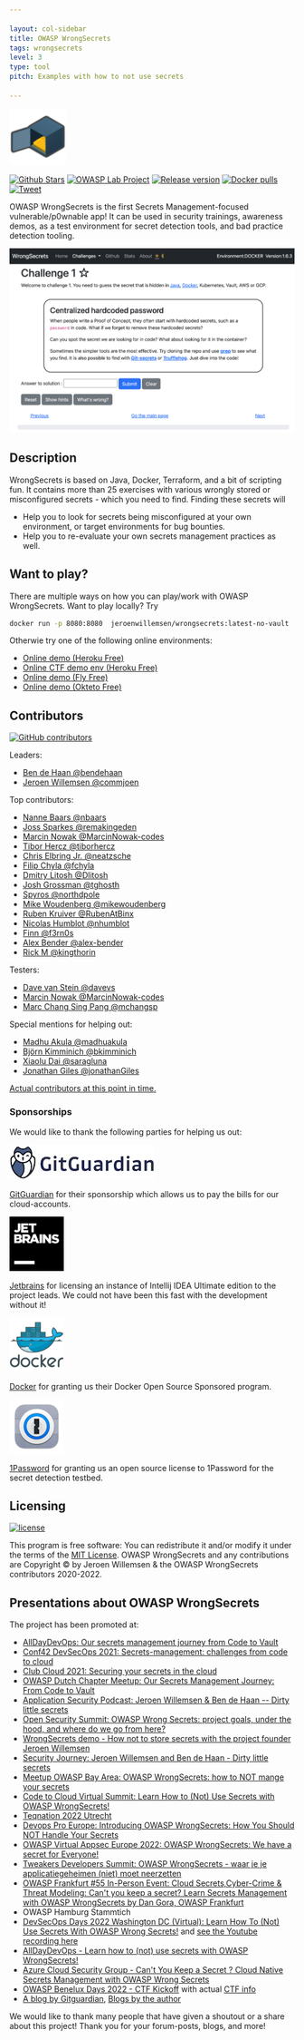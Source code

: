 ```yaml
---

layout: col-sidebar
title: OWASP WrongSecrets
tags: wrongsecrets
level: 3
type: tool
pitch: Examples with how to not use secrets

---
```

<img src="assets/images/icon.png" alt="logo by Ben de Haan" width="100px" />

[![Github Stars](https://img.shields.io/github/stars/OWASP/wrongsecrets?label=Stars%20WrongSecrets&style=social)](https://github.com/OWASP/wrongsecrets/stargazers)
[![OWASP Lab Project](https://img.shields.io/badge/OWASP-lab%20project-48A646.svg)](https://owasp.org/projects/)
[![Release version](https://img.shields.io/github/v/release/OWASP/wrongsecrets)](https://github.com/OWASP/wrongsecrets/releases/latest)
[![Docker pulls](https://img.shields.io/docker/pulls/jeroenwillemsen/wrongsecrets.svg)](https://img.shields.io/docker/pulls/jeroenwillemsen/wrongsecrets.svg)
[![Tweet](https://img.shields.io/twitter/url/http/shields.io.svg?style=social)](https://twitter.com/intent/tweet?text=Want%20to%20dive%20into%20secrets%20management%20and%20do%20some%20hunting?%20try%20this&url=https://github.com/OWASP/wrongsecrets&hashtags=secretsmanagement,secrets,hunting,p0wnableapp,OWASP,WrongSecrets)

OWASP WrongSecrets is the first Secrets Management-focused vulnerable/p0wnable app! It can be used in security trainings, awareness demos, as a test environment for secret detection tools, and bad practice detection tooling.

![Image](https://raw.githubusercontent.com/OWASP/wrongsecrets/master/images/screenshot.png)

## Description

WrongSecrets is based on Java, Docker, Terraform, and a bit of scripting fun. It contains more than 25 exercises with various wrongly stored or misconfigured secrets - which you need to find. Finding these secrets will
 - Help you to look for secrets being misconfigured at your own environment, or target environments for bug bounties.
 - Help you to re-evaluate your own secrets management practices as well.

## Want to play?

There are multiple ways on how you can play/work with OWASP WrongSecrets. 
Want to play locally? Try 

```sh
docker run -p 8080:8080  jeroenwillemsen/wrongsecrets:latest-no-vault
``` 

Otherwie try one of the following online environments:

- [Online demo (Heroku Free)](https://wrongsecrets-ctf.herokuapp.com/ "Online demo on a free Heroku Dyno")
- [Online CTF demo env (Heroku Free)](https://wrongsecrets.herokuapp.com/ "Online demo on a free Heroku Dyno")
- [Online demo (Fly Free)](https://wrongsecrets.fly.dev/ "Online demo on a free Fly instance")
- [Online demo (Okteto Free)](https://wrongsecrets-commjoen.cloud.okteto.net/ "Online demo on a free Okteto namespace")

## Contributors

[![GitHub contributors](https://img.shields.io/github/contributors/OWASP/wrongsecrets.svg)](https://github.com/OWASP/wrongsecrets/graphs/contributors)

Leaders:

- [Ben de Haan @bendehaan](https://github.com/bendehaan)
- [Jeroen Willemsen @commjoen](https://github.com/commjoen)

Top contributors:

- [Nanne Baars @nbaars](https://github.com/nbaars)
- [Joss Sparkes @remakingeden](https://github.com/remakingeden)
- [Marcin Nowak @MarcinNowak-codes](https://github.com/MarcinNowak-codes)
- [Tibor Hercz @tiborhercz](https://github.com/tiborhercz)
- [Chris Elbring Jr. @neatzsche](https://github.com/neatzsche)
- [Filip Chyla @fchyla](https://github.com/fchyla)
- [Dmitry Litosh @Dlitosh](https://github.com/Dlitosh)
- [Josh Grossman @tghosth](https://github.com/tghosth)
- [Spyros @northdpole](https://github.com/northdpole)
- [Mike Woudenberg @mikewoudenberg](https://github.com/mikewoudenberg)
- [Ruben Kruiver @RubenAtBinx](https://github.com/RubenAtBinx)
- [Nicolas Humblot @nhumblot](https://github.com/nhumblot)
- [Finn @f3rn0s](https://github.com/f3rn0s)
- [Alex Bender @alex-bender](https://github.com/alex-bender)
- [Rick M @kingthorin](https://github.com/kingthorin)

Testers:

- [Dave van Stein @davevs](https://github.com/davevs)
- [Marcin Nowak @MarcinNowak-codes](https://github.com/MarcinNowak-codes)
- [Marc Chang Sing Pang @mchangsp](https://github.com/mchangsp)

Special mentions for helping out:

- [Madhu Akula @madhuakula](https://github.com/madhuakula)
- [Björn Kimminich @bkimminich](https://github.com/bkimminich)
- [Xiaolu Dai @saragluna](https://github.com/saragluna)
- [Jonathan Giles @jonathanGiles](https://github.com/JonathanGiles)

[Actual contributors at this point in time.](https://github.com/OWASP/wrongsecrets/graphs/contributors)

### Sponsorships

We would like to thank the following parties for helping us out:

[![gitguardian_logo.png](assets/images/gitguardian_logo.jpeg)](https://blog.gitguardian.com/gitguardian-is-proud-sponsor-of-owasp/)

[GitGuardian](https://blog.gitguardian.com/gitguardian-is-proud-sponsor-of-owasp/) for their sponsorship which allows us to pay the bills for our cloud-accounts.

[![jetbrains_logo.png](assets/images/jetbrains_logo.png)](https://www.jetbrains.com/)

[Jetbrains](https://www.jetbrains.com/) for licensing an instance of Intellij IDEA Ultimate edition to the project leads. We could not have been this fast with the development without it!

[![docker_logo.png](assets/images/docker_logo.png)](https://www.docker.com)

[Docker](https://www.docker.com) for granting us their Docker Open Source Sponsored program.

[![1password_logo.png](assets/images/1password_logo.png)](https://github.com/1Password/1password-teams-open-source/pull/552)

[1Password](https://github.com/1Password/1password-teams-open-source/pull/552) for granting us an open source license to 1Password for the secret detection testbed.

## Licensing

[![license](https://img.shields.io/github/license/OWASP/wrongsecrets.svg)](https://github.com/OWASP/wrongsecrets/blob/master/LICENSE)

This program is free software: You can redistribute it and/or modify it
under the terms of the
[MIT License](https://github.com/OWASP/wrongsecrets/blob/master/LICENSE).
OWASP WrongSecrets and any contributions are Copyright © by Jeroen Willemsen & the OWASP WrongSecrets contributors 2020-2022.

## Presentations about OWASP WrongSecrets

The project has been promoted at:

- [AllDayDevOps: Our secrets management journey from Code to Vault](https://www.alldaydevops.com/addo-speakers/jeroen-willemsen)
- [Conf42 DevSecOps 2021: Secrets-management: challenges from code to cloud](https://www.youtube.com/watch?v=EsMS7gOBrY4)
- [Club Cloud 2021: Securing your secrets in the cloud](https://youtu.be/lXMRTP5eg9Q)
- [OWASP Dutch Chapter Meetup: Our Secrets Management Journey: From Code to Vault](https://www.youtube.com/watch?v=qR6JCkZgOlY)
- [Application Security Podcast: Jeroen Willemsen & Ben de Haan -- Dirty little secrets](https://appsecpodcast.securityjourney.com/1730684/9864567-jeroen-willemsen-and-ben-de-haan-dirty-little-secrets)
- [Open Security Summit: OWASP Wrong Secrets: project goals, under the hood, and where do we go from here?](https://www.youtube.com/watch?v=EYkjgGuhOYw)
- [WrongSecrets demo - How not to store secrets with the project founder Jeroen Willemsen](https://www.youtube.com/watch?v=nqzxpgvLEv4&t=709s)
- [Security Journey: Jeroen Willemsen and Ben de Haan - Dirty little secrets](https://www.youtube.com/watch?v=0HGPnQAYFNY)
- [Meetup OWASP Bay Area: OWASP WrongSecrets: how to NOT mange your secrets](https://www.youtube.com/watch?v=oRUPVhp1Bfw)
- [Code to Cloud Virtual Summit: Learn How to (Not) Use Secrets with OWASP WrongSecrets!](https://start.paloaltonetworks.com/code-to-cloud-summit.html)
- [Teqnation 2022 Utrecht](https://teqnation.com/timetable-2022/)
- [Devops Pro Europe: Introducing OWASP WrongSecrets: How You Should NOT Handle Your Secrets](https://devopspro.lt/Jeroen-Willemsen/)
- [OWASP Virtual Appsec Europe 2022: OWASP WrongSecrets: We have a secret for Everyone!](https://whova.com/web/GKSmlhCK%2FWzBY2c8qqJ%2Bp7kNcnjsUQAQJ%2ByBsjLrbOo%3D/Agenda)
- [Tweakers Developers Summit: OWASP WrongSecrets - waar je je applicatiegeheimen (niet) moet neerzetten](https://tweakers.net/partners/devsummit2022/1684/bendehaan/)
- [OWASP Frankfurt #55 In-Person Event: Cloud Secrets,Cyber-Crime & Threat Modeling: Can't you keep a secret? Learn Secrets Management with OWASP WrongSecrets by Dan Gora, OWASP Frankfurt](https://www.meetup.com/nl-NL/it-security-stammtisch-frankfurt-owasp-u-w/events/286925136/)
- OWASP Hamburg Stammtich
- [DevSecOps Days 2022 Washington DC (Virtual): Learn How To (Not) Use Secrets With OWASP Wrong Secrets!](https://resources.sei.cmu.edu/library/asset-view.cfm?assetid=887917) and [see the Youtube recording here](https://www.youtube.com/watch?v=bYDnMYkRUN0)
- [AllDayDevOps - Learn how to (not) use secrets with OWASP WrongSecrets!](https://www.alldaydevops.com/addo-speakers/jeroen-willemsen)
- [Azure Cloud Security Group - Can't You Keep a Secret ? Cloud Native Secrets Management with OWASP Wrong Secrets](https://www.youtube.com/watch?v=Aafvip8XGDI)
- [OWASP Benelux Days 2022 - CTF Kickoff](https://www.owaspbenelux.eu/program/conference#Jeroen-Willemsen-and-Ben-De-Haan) with actual [CTF info](https://www.owaspbenelux.eu/program/ctf)
- [A blog by Gitguardian](https://blog.gitguardian.com/gitguardian-is-proud-sponsor-of-owasp/), [Blogs by the author](https://dev.to/commjoen)


We would like to thank many people that have given a shoutout or a share about this project! Thank you for your forum-posts, blogs, and more!

